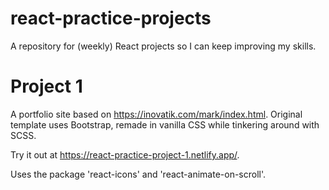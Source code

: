 # react-practice-projects
A repository for (weekly) React projects so I can keep improving my skills.

# Project 1
A portfolio site based on https://inovatik.com/mark/index.html. Original template uses Bootstrap, remade in vanilla CSS while tinkering around with SCSS.

Try it out at https://react-practice-project-1.netlify.app/.

Uses the package 'react-icons' and 'react-animate-on-scroll'.
